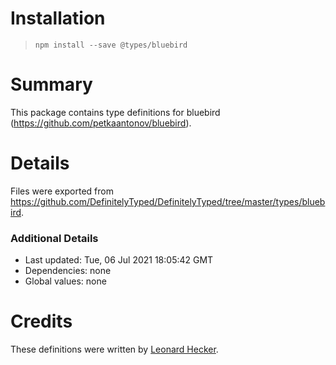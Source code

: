 # Installation
> `npm install --save @types/bluebird`

# Summary
This package contains type definitions for bluebird (https://github.com/petkaantonov/bluebird).

# Details
Files were exported from https://github.com/DefinitelyTyped/DefinitelyTyped/tree/master/types/bluebird.

### Additional Details
 * Last updated: Tue, 06 Jul 2021 18:05:42 GMT
 * Dependencies: none
 * Global values: none

# Credits
These definitions were written by [Leonard Hecker](https://github.com/lhecker).
